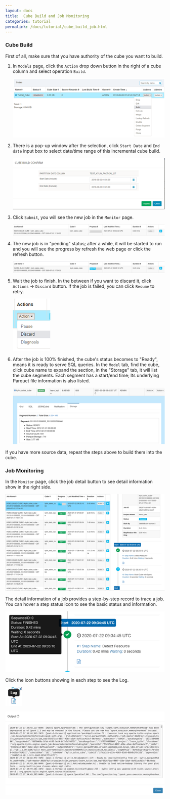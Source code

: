 ```yaml
---
layout: docs
title:  Cube Build and Job Monitoring
categories: tutorial
permalink: /docs/tutorial/cube_build_job.html
---
```


### Cube Build
First of all, make sure that you have authority of the cube you want to build.

1. In `Models` page, click the `Action` drop down button in the right of a cube column and select operation `Build`.

   ![](../../images/tutorial/1.5/Kylin-Cube-Build-and-Job-Monitoring-Tutorial/action-build.png)

2. There is a pop-up window after the selection, click `Start Date` and `End date` input box to select date/time range of this incremental cube build.

   ![](../../images/tutorial/1.5/Kylin-Cube-Build-and-Job-Monitoring-Tutorial/date.png)

4. Click `Submit`, you will see the new job in the `Monitor` page.

   ![](../../images/tutorial/1.5/Kylin-Cube-Build-and-Job-Monitoring-Tutorial/jobs-page.4.x.png)

5. The new job is in "pending" status; after a while, it will be started to run and you will see the progress by refresh the web page or click the refresh button.

   ![](../../images/tutorial/1.5/Kylin-Cube-Build-and-Job-Monitoring-Tutorial/job-progress.4.x.png)


6. Wait the job to finish. In the between if you want to discard it, click `Actions` -> `Discard` button. If the job is failed, you can click `Resume` to retry.

   ![](../../images/tutorial/1.5/Kylin-Cube-Build-and-Job-Monitoring-Tutorial/discard.png)

7. After the job is 100% finished, the cube's status becomes to "Ready", means it is ready to serve SQL queries. In the `Model` tab, find the cube, click cube name to expand the section, in the "Storage" tab, it will list the cube segments. Each segment has a start/end time; Its underlying Parquet file information is also listed.

   ![](../../images/tutorial/4.0/Kylin-Cube-Build-and-Job-Monitoring-Tutorial/10cube-segment.png)

If you have more source data, repeat the steps above to build them into the cube.

### Job Monitoring
In the `Monitor` page, click the job detail button to see detail information show in the right side.

![](../../images/tutorial/1.5/Kylin-Cube-Build-and-Job-Monitoring-Tutorial/job-steps.4.x.png)

The detail information of a job provides a step-by-step record to trace a job. You can hover a step status icon to see the basic status and information.

![](../../images/tutorial/1.5/Kylin-Cube-Build-and-Job-Monitoring-Tutorial/hover-step.4.x.png)

Click the icon buttons showing in each step to see the Log.
        
![](../../images/tutorial/1.5/Kylin-Cube-Build-and-Job-Monitoring-Tutorial/log.png)

![](../../images/tutorial/1.5/Kylin-Cube-Build-and-Job-Monitoring-Tutorial/log-d.4.x.png)



